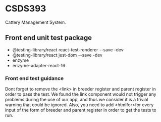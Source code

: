 # CSDS393
Cattery Management System.
## Front end unit test package
- @testing-library/react react-test-renderer --save -dev
- @testing-library/react jest-dom --save -dev
- enzyme
- enzyme-adapter-react-16
### Front end test guidance
Dont forget to remove the \<link\> in breeder register and parent register in order to pass the test. We found the link component would not trigger any problems during the use of our app, and thus we consider it is a trivial warning that could be ignored.
Also, you need to add \<htmlfor\>for every input of the form of breeder and parent register in order to get the tests to run. 
